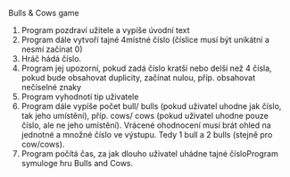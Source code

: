 Bulls & Cows game

1.	Program pozdraví užitele a vypíše úvodní text
3.	Program dále vytvoří tajné 4místné číslo (číslice musí být unikátní a nesmí začínat 0)
4.	Hráč hádá číslo.
5.	Program jej upozorní, pokud zadá číslo kratší nebo delší než 4 čísla, pokud bude obsahovat duplicity, začínat nulou, příp. obsahovat nečíselné znaky
6.	Program vyhodnotí tip uživatele
7.	Program dále vypíše počet bull/ bulls (pokud uživatel uhodne jak číslo, tak jeho umístění), příp. cows/ cows (pokud uživatel uhodne pouze číslo, ale ne jeho umístění).
    Vrácené ohodnocení musí brát ohled na jednotné a množné číslo ve výstupu. Tedy 1 bull a 2 bulls (stejně pro cow/cows).
8.  Program počítá čas, za jak dlouho uživatel uhádne tajné čísloProgram symuloge hru Bulls and Cows.


